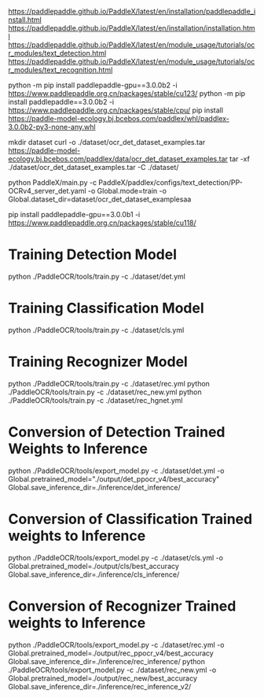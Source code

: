 https://paddlepaddle.github.io/PaddleX/latest/en/installation/paddlepaddle_install.html
https://paddlepaddle.github.io/PaddleX/latest/en/installation/installation.html
https://paddlepaddle.github.io/PaddleX/latest/en/module_usage/tutorials/ocr_modules/text_detection.html
https://paddlepaddle.github.io/PaddleX/latest/en/module_usage/tutorials/ocr_modules/text_recognition.html

 python -m pip install paddlepaddle-gpu==3.0.0b2 -i https://www.paddlepaddle.org.cn/packages/stable/cu123/
python -m pip install paddlepaddle==3.0.0b2 -i https://www.paddlepaddle.org.cn/packages/stable/cpu/
pip install https://paddle-model-ecology.bj.bcebos.com/paddlex/whl/paddlex-3.0.0b2-py3-none-any.whl

mkdir dataset
curl -o ./dataset/ocr_det_dataset_examples.tar https://paddle-model-ecology.bj.bcebos.com/paddlex/data/ocr_det_dataset_examples.tar
tar -xf ./dataset/ocr_det_dataset_examples.tar -C ./dataset/

python PaddleX/main.py -c PaddleX/paddlex/configs/text_detection/PP-OCRv4_server_det.yaml -o Global.mode=train -o Global.dataset_dir=dataset/ocr_det_dataset_examplesaa



pip install paddlepaddle-gpu==3.0.0b1 -i https://www.paddlepaddle.org.cn/packages/stable/cu118/

# Training Detection Model
python ./PaddleOCR/tools/train.py -c ./dataset/det.yml

# Training Classification Model
python ./PaddleOCR/tools/train.py -c ./dataset/cls.yml

# Training Recognizer Model
python ./PaddleOCR/tools/train.py -c ./dataset/rec.yml
python ./PaddleOCR/tools/train.py -c ./dataset/rec_new.yml
python ./PaddleOCR/tools/train.py -c ./dataset/rec_hgnet.yml

# Conversion of Detection Trained Weights to Inference
python ./PaddleOCR/tools/export_model.py -c ./dataset/det.yml -o Global.pretrained_model="./output/det_ppocr_v4/best_accuracy" Global.save_inference_dir=./inference/det_inference/

# Conversion of Classification Trained weights to Inference
python ./PaddleOCR/tools/export_model.py -c ./dataset/cls.yml -o Global.pretrained_model=./output/cls/best_accuracy Global.save_inference_dir=./inference/cls_inference/

# Conversion of Recognizer Trained weights to Inference
python ./PaddleOCR/tools/export_model.py -c ./dataset/rec.yml -o Global.pretrained_model=./output/rec_ppocr_v4/best_accuracy Global.save_inference_dir=./inference/rec_inference/
python ./PaddleOCR/tools/export_model.py -c ./dataset/rec_new.yml -o Global.pretrained_model=./output/rec_new/best_accuracy Global.save_inference_dir=./inference/rec_inference_v2/
